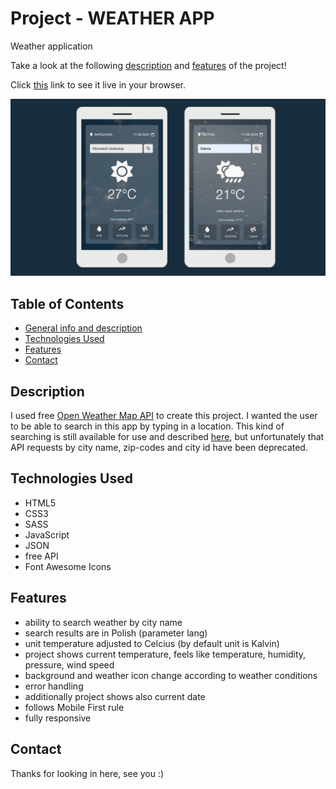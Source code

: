 # Project - WEATHER APP

Weather application

Take a look at the following [description](#description) and [features](#features) of the project!

Click [this](https://martinafm.github.io/Weather-app/) link to see it live in your browser.

![Two mobile phones with different views of WeatherApp](img/project.png)

## Table of Contents

- [General info and description](#description)
- [Technologies Used](#technologies-used)
- [Features](#features)
- [Contact](#contact)

## Description

I used free [Open Weather Map API](https://openweathermap.org/) to create this project. I wanted the user to be able to search in this app by typing in a location. This kind of searching is still available for use and described [here](https://openweathermap.org/current#geocoding), but unfortunately that API requests by city name, zip-codes and city id have been deprecated.

## Technologies Used

- HTML5
- CSS3
- SASS
- JavaScript
- JSON
- free API
- Font Awesome Icons

## Features

- ability to search weather by city name
- search results are in Polish (parameter lang)
- unit temperature adjusted to Celcius (by default unit is Kalvin)
- project shows current temperature, feels like temperature, humidity, pressure, wind speed
- background and weather icon change according to weather conditions
- error handling
- additionally project shows also current date
- follows Mobile First rule
- fully responsive

## Contact

Thanks for looking in here, see you :)
